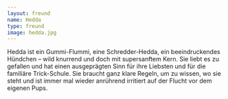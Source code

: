 ```yaml
---
layout: freund
name: Hedda
type: freund
image: hedda.jpg
---
```


Hedda ist ein Gummi-Flummi, eine Schredder-Hedda, ein beeindruckendes Hündchen – wild knurrend und doch mit supersanftem Kern. Sie liebt es zu gefallen und hat einen ausgeprägten Sinn für ihre Liebsten und für die familiäre Trick-Schule. Sie braucht ganz klare Regeln, um zu wissen, wo sie steht und ist immer mal wieder anrührend irritiert auf der Flucht vor dem eigenen Pups.